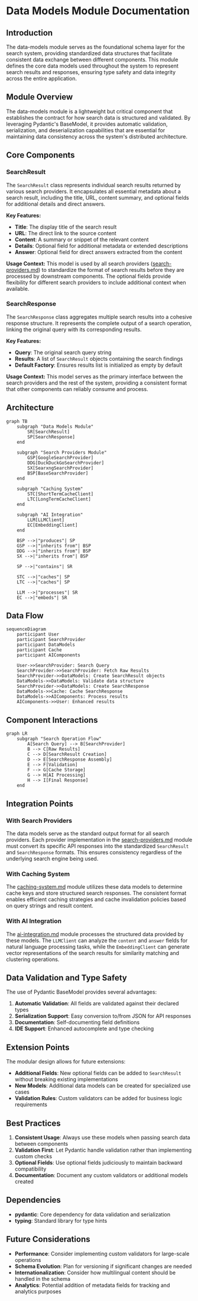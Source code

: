 # Data Models Module Documentation

## Introduction

The data-models module serves as the foundational schema layer for the search system, providing standardized data structures that facilitate consistent data exchange between different components. This module defines the core data models used throughout the system to represent search results and responses, ensuring type safety and data integrity across the entire application.

## Module Overview

The data-models module is a lightweight but critical component that establishes the contract for how search data is structured and validated. By leveraging Pydantic's BaseModel, it provides automatic validation, serialization, and deserialization capabilities that are essential for maintaining data consistency across the system's distributed architecture.

## Core Components

### SearchResult

The `SearchResult` class represents individual search results returned by various search providers. It encapsulates all essential metadata about a search result, including the title, URL, content summary, and optional fields for additional details and direct answers.

**Key Features:**
- **Title**: The display title of the search result
- **URL**: The direct link to the source content
- **Content**: A summary or snippet of the relevant content
- **Details**: Optional field for additional metadata or extended descriptions
- **Answer**: Optional field for direct answers extracted from the content

**Usage Context:**
This model is used by all search providers ([search-providers.md](search-providers.md)) to standardize the format of search results before they are processed by downstream components. The optional fields provide flexibility for different search providers to include additional context when available.

### SearchResponse

The `SearchResponse` class aggregates multiple search results into a cohesive response structure. It represents the complete output of a search operation, linking the original query with its corresponding results.

**Key Features:**
- **Query**: The original search query string
- **Results**: A list of `SearchResult` objects containing the search findings
- **Default Factory**: Ensures results list is initialized as empty by default

**Usage Context:**
This model serves as the primary interface between the search providers and the rest of the system, providing a consistent format that other components can reliably consume and process.

## Architecture

```mermaid
graph TB
    subgraph "Data Models Module"
        SR[SearchResult]
        SP[SearchResponse]
    end
    
    subgraph "Search Providers Module"
        GSP[GoogleSearchProvider]
        DDG[DuckDuckGoSearchProvider]
        SX[SearxngSearchProvider]
        BSP[BaseSearchProvider]
    end
    
    subgraph "Caching System"
        STC[ShortTermCacheClient]
        LTC[LongTermCacheClient]
    end
    
    subgraph "AI Integration"
        LLM[LLMClient]
        EC[EmbeddingClient]
    end
    
    BSP -->|"produces"| SP
    GSP -->|"inherits from"| BSP
    DDG -->|"inherits from"| BSP
    SX -->|"inherits from"| BSP
    
    SP -->|"contains"| SR
    
    STC -->|"caches"| SP
    LTC -->|"caches"| SP
    
    LLM -->|"processes"| SR
    EC -->|"embeds"| SR
```

## Data Flow

```mermaid
sequenceDiagram
    participant User
    participant SearchProvider
    participant DataModels
    participant Cache
    participant AIComponents
    
    User->>SearchProvider: Search Query
    SearchProvider->>SearchProvider: Fetch Raw Results
    SearchProvider->>DataModels: Create SearchResult objects
    DataModels->>DataModels: Validate data structure
    SearchProvider->>DataModels: Create SearchResponse
    DataModels->>Cache: Cache SearchResponse
    DataModels->>AIComponents: Process results
    AIComponents->>User: Enhanced results
```

## Component Interactions

```mermaid
graph LR
    subgraph "Search Operation Flow"
        A[Search Query] --> B[SearchProvider]
        B --> C[Raw Results]
        C --> D[SearchResult Creation]
        D --> E[SearchResponse Assembly]
        E --> F[Validation]
        F --> G[Cache Storage]
        G --> H[AI Processing]
        H --> I[Final Response]
    end
```

## Integration Points

### With Search Providers
The data models serve as the standard output format for all search providers. Each provider implementation in the [search-providers.md](search-providers.md) module must convert its specific API responses into the standardized `SearchResult` and `SearchResponse` formats. This ensures consistency regardless of the underlying search engine being used.

### With Caching System
The [caching-system.md](caching-system.md) module utilizes these data models to determine cache keys and store structured search responses. The consistent format enables efficient caching strategies and cache invalidation policies based on query strings and result content.

### With AI Integration
The [ai-integration.md](ai-integration.md) module processes the structured data provided by these models. The `LLMClient` can analyze the `content` and `answer` fields for natural language processing tasks, while the `EmbeddingClient` can generate vector representations of the search results for similarity matching and clustering operations.

## Data Validation and Type Safety

The use of Pydantic BaseModel provides several advantages:

1. **Automatic Validation**: All fields are validated against their declared types
2. **Serialization Support**: Easy conversion to/from JSON for API responses
3. **Documentation**: Self-documenting field definitions
4. **IDE Support**: Enhanced autocomplete and type checking

## Extension Points

The modular design allows for future extensions:

- **Additional Fields**: New optional fields can be added to `SearchResult` without breaking existing implementations
- **New Models**: Additional data models can be created for specialized use cases
- **Validation Rules**: Custom validators can be added for business logic requirements

## Best Practices

1. **Consistent Usage**: Always use these models when passing search data between components
2. **Validation First**: Let Pydantic handle validation rather than implementing custom checks
3. **Optional Fields**: Use optional fields judiciously to maintain backward compatibility
4. **Documentation**: Document any custom validators or additional models created

## Dependencies

- **pydantic**: Core dependency for data validation and serialization
- **typing**: Standard library for type hints

## Future Considerations

- **Performance**: Consider implementing custom validators for large-scale operations
- **Schema Evolution**: Plan for versioning if significant changes are needed
- **Internationalization**: Consider how multilingual content should be handled in the schema
- **Analytics**: Potential addition of metadata fields for tracking and analytics purposes